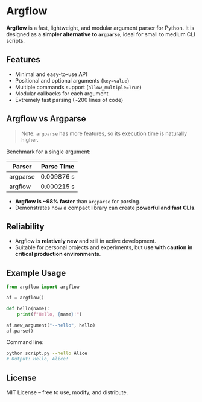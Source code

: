 # Argflow

**Argflow** is a fast, lightweight, and modular argument parser for Python.
It is designed as a **simpler alternative to `argparse`**, ideal for small to medium CLI scripts.


## Features

* Minimal and easy-to-use API
* Positional and optional arguments (`key=value`)
* Multiple commands support (`allow_multiple=True`)
* Modular callbacks for each argument
* Extremely fast parsing (\~200 lines of code)

## Argflow vs Argparse

> Note: `argparse` has more features, so its execution time is naturally higher.

Benchmark for a single argument:

| Parser   | Parse Time |
| -------- | ---------- |
| argparse | 0.009876 s |
| argflow  | 0.000215 s |

* **Argflow is \~98% faster** than `argparse` for parsing.
* Demonstrates how a compact library can create **powerful and fast CLIs**.

## Reliability

* Argflow is **relatively new** and still in active development.
* Suitable for personal projects and experiments, but **use with caution in critical production environments**.

## Example Usage

```python
from argflow import argflow

af = argflow()

def hello(name):
    print(f"Hello, {name}!")

af.new_argument("--hello", hello)
af.parse()
```

Command line:

```bash
python script.py --hello Alice
# Output: Hello, Alice!
```


## License

MIT License – free to use, modify, and distribute.
